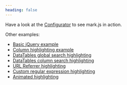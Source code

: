 ```yaml
---
heading: false
---
```


Have a look at the [Configurator][configurator] to see mark.js in action.

Other examples:

- [Basic jQuery example][jsfiddle-basic]
- [Column highlighting example][jsfiddle-column]
- [DataTables global search highlighting][jsfiddle-datatables]
- [DataTables column search highlighting][jsfiddle-datatables-column]
- [URL Referrer highlighting][jsfiddle-url-referrer]
- [Custom regular expression highlighting][jsfiddle-regexp]
- [Animated highlighting][jsfiddle-animated]

[configurator]: /configurator.html
[jsfiddle-basic]: https://jsfiddle.net/julmot/vpav6tL1/
[jsfiddle-column]: https://jsfiddle.net/julmot/1at87fnu/
[jsfiddle-datatables]: https://jsfiddle.net/julmot/buh9h2r8/
[jsfiddle-datatables-column]: https://jsfiddle.net/julmot/c2am6zfr/
[jsfiddle-url-referrer]: https://jsfiddle.net/julmot/bL6bb5oo/
[jsfiddle-regexp]: https://jsfiddle.net/julmot/ova17daa/
[jsfiddle-animated]: https://jsfiddle.net/julmot/hexomvbL/
